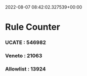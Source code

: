 2022-08-07 08:42:02.327539+00:00
# Rule Counter 
 ### UCATE : 546982

 ### Veneto : 21063

 ### Allowlist : 13924